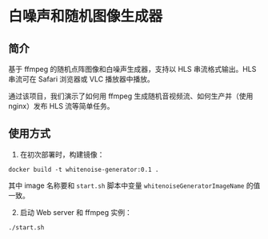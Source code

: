 # 白噪声和随机图像生成器

## 简介

基于 ffmpeg 的随机点阵图像和白噪声生成器，支持以 HLS 串流格式输出。HLS 串流可在 Safari 浏览器或 VLC 播放器中播放。

通过该项目，我们演示了如何用 ffmpeg 生成随机音视频流、如何生产并（使用 nginx）发布 HLS 流等简单任务。

## 使用方式

1. 在初次部署时，构建镜像：

```
docker build -t whitenoise-generator:0.1 .
```

其中 image 名称要和 `start.sh` 脚本中变量 `whitenoiseGeneratorImageName` 的值一致。

2. 启动 Web server 和 ffmpeg 实例：

```
./start.sh
```

